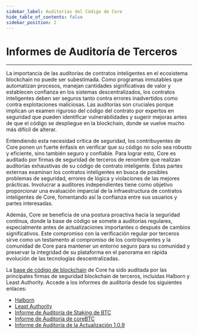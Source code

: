 ```yaml
---
sidebar_label: Auditorías del Código de Core
hide_table_of_contents: false
sidebar_position: 2
---
```


# Informes de Auditoría de Terceros

---

La importancia de las auditorías de contratos inteligentes en el ecosistema blockchain no puede ser subestimada. Como programas inmutables que automatizan procesos, manejan cantidades significativas de valor y establecen confianza en los sistemas descentralizados, los contratos inteligentes deben ser seguros tanto contra errores inadvertidos como contra explotaciones maliciosas. Las auditorías son cruciales porque implican un examen riguroso del código del contrato por expertos en seguridad que pueden identificar vulnerabilidades y sugerir mejoras antes de que el código se despliegue en la blockchain, donde se vuelve mucho más difícil de alterar.

Entendiendo esta necesidad crítica de seguridad, los contribuyentes de Core ponen un fuerte énfasis en verificar que su código no solo sea robusto y eficiente, sino también seguro y confiable. Para lograr esto, Core es auditado por firmas de seguridad de terceros de renombre que realizan auditorías exhaustivas de su código de contrato inteligente. Estas partes externas examinan los contratos inteligentes en busca de posibles problemas de seguridad, errores de lógica y violaciones de las mejores prácticas. Involucrar a auditores independientes tiene como objetivo proporcionar una evaluación imparcial de la infraestructura de contratos inteligentes de Core, fomentando así la confianza entre sus usuarios y partes interesadas.

Además, Core se beneficia de una postura proactiva hacia la seguridad continua, donde la base de código se somete a auditorías regulares, especialmente antes de actualizaciones importantes o después de cambios significativos. Este compromiso con la verificación regular por terceros sirve como un testamento al compromiso de los contribuyentes y la comunidad de Core para mantener un entorno seguro para su comunidad y preservar la integridad de su plataforma en el panorama en rápida evolución de las tecnologías descentralizadas.

La [base de código de blockchain](https://github.com/coredao-org) de Core ha sido auditada por las principales firmas de seguridad blockchain de terceros, incluidas Halborn y Least Authority. Accede a los informes de auditoría desde los siguientes enlaces:

- [Halborn](https://github.com/HalbornSecurity/PublicReports/blob/master/Solidity%20Smart%20Contract%20Audits/CoreDAO_Genesis_Smart_Contract_Security_Audit_Report_Halborn_Final.pdf)
- [Least Authority](https://leastauthority.com/blog/audits/audit-of-core-dao-layer-1-smart-contracts/)
- [Informe de Auditoría de Staking de BTC](https://www.halborn.com/audits/coredao/btc-staking)
- [Informe de Auditoría de coreBTC](https://www.halborn.com/audits/coredao/corebtc)
- [Informe de Auditoría de la Actualización 1.0.9](https://www.halborn.com/audits/coredao/109-upgrade-release)
